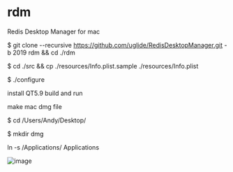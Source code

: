 # rdm
Redis Desktop Manager  for mac 

$ git clone --recursive https://github.com/uglide/RedisDesktopManager.git -b 2019 rdm && cd ./rdm

$ cd ./src && cp ./resources/Info.plist.sample ./resources/Info.plist

$ ./configure

install QT5.9  build and run

make mac dmg file

$ cd /Users/Andy/Desktop/

$ mkdir dmg

ln -s /Applications/  Applications

![image](https://github.com/vipadm/rdm/blob/master/create%20image%20dmg.png?raw=true)


